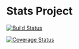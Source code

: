 # Stats Project

[![Build Status](https://travis-ci.com/nourahedhli/is219day3.svg?branch=master)](https://travis-ci.com/nourahedhli/is219day3)


[![Coverage Status](https://coveralls.io/repos/github/nourahedhli/is219day3/badge.svg?branch=master)](https://coveralls.io/github/nourahedhli/is219day3?branch=master)
